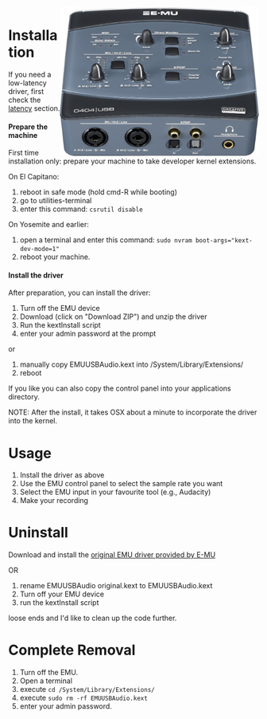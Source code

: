 <img align="right" width="400" src="E-MU_0404_USB.jpg"/>


Installation
========
If you need a low-latency driver, first check the  <a href="Latency.md">latency</a> section.


<h4>Prepare the machine</h4>


First time installation only: prepare your machine to take developer kernel extensions.

On El Capitano:

1. reboot in safe mode (hold cmd-R while booting)
2. go to utilities-terminal
3. enter this command:
    ```csrutil disable```

On Yosemite and earlier:

1. open a terminal and enter this command:
    ```sudo nvram boot-args="kext-dev-mode=1"```
2. reboot your machine. 

<h4>Install the driver</h4>

After preparation, you can install the driver:

1. Turn off the EMU device
2. Download (click on "Download ZIP") and unzip the driver
3. Run the kextInstall script 
4. enter your admin password at the prompt

or

1. manually copy EMUUSBAudio.kext into  /System/Library/Extensions/ 
2. reboot

If you like you can also copy the control panel into your applications directory.

NOTE: After the install, it takes OSX about a minute to incorporate the driver into the kernel.

Usage
======

1. Install the driver as above
2. Use the EMU control panel to select the sample rate you want
3. Select the EMU input in your favourite tool (e.g., Audacity)
4. Make your recording

Uninstall
=======
Download and install the  <a href="http://support.creative.com/Products/ProductDetails.aspx?catID=237&catName=USB+Audio%2fMIDI+Interfaces&subCatID=611&subCatName=USB+Audio%2fMIDI+Interfaces&prodID=15185&prodName=0404+USB+2.0&bTopTwenty=1&VARSET=prodfaq:PRODFAQ_15185,VARSET=CategoryID:237">original EMU driver provided by E-MU</a>

OR

1. rename EMUUSBAudio original.kext to EMUUSBAudio.kext
2. Turn off your EMU device
3. run the kextInstall script

 loose ends and I'd like to clean up the code further.

Complete Removal
============
1. Turn off the EMU.
2. Open a terminal
3. execute ```cd /System/Library/Extensions/```
4. execute ```sudo rm -rf EMUUSBAudio.kext``` 
5. enter your admin password.

